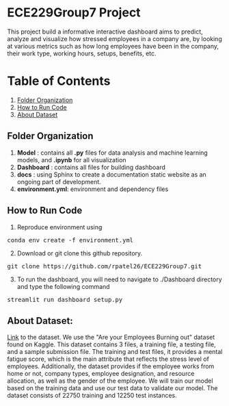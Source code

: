 # ECE229Group7 Project
This project build a informative interactive dashboard aims to predict, analyze and visualize how stressed employees in a company are, by looking at various metrics such as how long employees have been in the company, their work type, working hours, setups, benefits, etc. 


# Table of Contents  
1. [Folder Organization](#folder)
2. [How to Run Code](#run)  
3. [About Dataset](#data) 


<a name="folder"/></a>
## Folder Organization
1. **Model** : contains all **.py** files for data analysis and machine learning models, and **.ipynb** for all visualization
2. **Dashboard** : contains all files for building dashboard
3. **docs** : using Sphinx to create a documentation static website as an ongoing part of development.
4. **environment.yml**: environment and dependency files


<a name="run"/></a>
## How to Run Code

1. Reproduce environment using 
<pre>
conda env create -f environment.yml
</pre>

2. Download or git clone this github repository. 
<pre>
git clone https://github.com/rpatel26/ECE229Group7.git
</pre>

3. To run the dashboard, you will need to navigate to ./Dashboard directory and type the following command
<pre>
streamlit run dashboard_setup.py
</pre>

<a name="data"/></a>
## About Dataset: 
[Link](https://www.kaggle.com/blurredmachine/are-your-employees-burning-out) to the dataset.
We use the "Are your Employees Burning out" dataset found on Kaggle. This dataset contains 3 files, a training file, a testing file, and a sample submission file. The training and test files, it provides a mental fatigue score, which is the main attribute that reflects the stress level of employees. Additionally, the dataset provides if the employee works from home or not, company types, employee designation, and resource allocation, as well as the gender of the employee. We will train our model based on the training data and use our test data to validate our model. The dataset consists of 22750 training and 12250 test instances.

